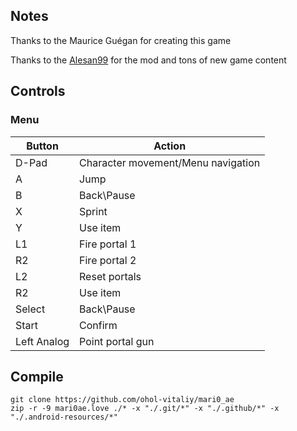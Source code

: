 ## Notes
Thanks to the Maurice Guégan for creating this game

Thanks to the [Alesan99](https://github.com/alesan99) for the mod and tons of new game content

## Controls
### Menu
| Button | Action |
|--|--| 
| D-Pad | Character movement/Menu navigation |
| A | Jump |
| B | Back\Pause |
| X | Sprint |
| Y | Use item |
| L1 | Fire portal 1 |
| R2 | Fire portal 2 |
| L2 | Reset portals |
| R2 | Use item |
| Select | Back\Pause |
| Start | Confirm |
| Left Analog | Point portal gun |

## Compile
```shell
git clone https://github.com/ohol-vitaliy/mari0_ae
zip -r -9 mari0ae.love ./* -x "./.git/*" -x "./.github/*" -x "./.android-resources/*"
```
